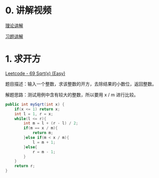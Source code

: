# 0. 讲解视频

[理论讲解](https://www.bilibili.com/video/av46292575/?p=35)

[习题讲解](https://www.bilibili.com/video/av46292575/?p=36)

# 1. 求开方

[Leetcode - 69 Sqrt(x) (Easy)](https://leetcode.com/problems/sqrtx/)

题目描述：输入一个整数，求该整数的开方，去除结果的小数位，返回整数。

解题思路：测试用例中含有较大的整数，所以要用 x / m 进行比较。

```java
public int mySqrt(int x) {
    if(x <= 1) return x;
    int l = 1, r = x;
    while(l <= r){
        int m = l + (r - l) / 2;
        if(m == x / m){
            return m;
        }else if(m < x / m){
            l = m + 1;
        }else{
            r = m - 1;
        }
    }
    return r;
}
```
